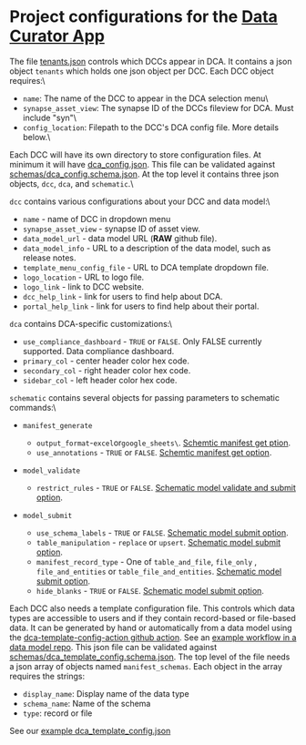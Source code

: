 # Project configurations for the [Data Curator App](github.com/sage-Bionetworks/data_curator)

The file [tenants.json](tenants.json) controls which DCCs appear in DCA. It contains a json object `tenants` which holds one json object per DCC. Each DCC object requires:\

-   `name`: The name of the DCC to appear in the DCA selection menu\
-   `synapse_asset_view`: The synapse ID of the DCCs fileview for DCA. Must include "syn"\
-   `config_location`: Filepath to the DCC's DCA config file. More details below.\

Each DCC will have its own directory to store configuration files. At minimum it will have [dca_config.json](demo/dca_config.json). This file can be validated against [schemas/dca_config.schema.json](schemas/dca_config.schema.json). At the top level it contains three json objects, `dcc`, `dca`, and `schematic`.\

`dcc` contains various configurations about your DCC and data model:\

-   `name` - name of DCC in dropdown menu
-   `synapse_asset_view` - synapse ID of asset view.
-   `data_model_url` - data model URL (**RAW** github file).
-   `data_model_info` - URL to a description of the data model, such as release notes. 
-   `template_menu_config_file` - URL to DCA template dropdown file.
-   `logo_location` - URL to logo file. 
-   `logo_link` - link to DCC website. 
-   `dcc_help_link` - link for users to find help about DCA. 
-   `portal_help_link` - link for users to find help about their portal. 

`dca` contains DCA-specific customizations:\

-   `use_compliance_dashboard` - `TRUE` or `FALSE`. Only FALSE currently supported. Data compliance dashboard.
-   `primary_col` - center header color hex code. 
-   `secondary_col` - right header color hex code. 
-   `sidebar_col` - left header color hex code. 

`schematic` contains several objects for passing parameters to schematic commands:\

-   `manifest_generate`

    -   `output_format`-`excel`or`google_sheets\`. [Schemtic manifest get ption](https://sage-schematic.readthedocs.io/en/develop/cli_reference.html#schematic-manifest-get).
    -   `use_annotations` - `TRUE` or `FALSE`. [Schemtic manifest get option](https://sage-schematic.readthedocs.io/en/develop/cli_reference.html#schematic-manifest-get).

-   `model_validate`

    -   `restrict_rules` - `TRUE` or `FALSE`. [Schematic model validate and submit option](https://sage-schematic.readthedocs.io/en/develop/cli_reference.html#schematic-model-validate).

-   `model_submit`

    -   `use_schema_labels` - `TRUE` or `FALSE`. [Schematic model submit option](https://sage-schematic.readthedocs.io/en/develop/cli_reference.html#schematic-model-submit).
    -   `table_manipulation` - `replace` or `upsert`. [Schematic model submit option](https://sage-schematic.readthedocs.io/en/develop/cli_reference.html#schematic-model-submit).
    -   `manifest_record_type` - One of `table_and_file`, `file_only` , `file_and_entities` or `table_file_and_entities`. [Schematic model submit option](https://sage-schematic.readthedocs.io/en/develop/cli_reference.html#schematic-model-submit).
    -   `hide_blanks` - `TRUE` or `FALSE`. [Schematic model submit option](https://sage-schematic.readthedocs.io/en/develop/cli_reference.html#schematic-model-submit).

Each DCC also needs a template configuration file. This controls which data types are accessible to users and if they contain record-based or file-based data. It can be generated by hand or automatically from a data model using the [dca-template-config-action github action](https://github.com/Sage-Bionetworks/dca-template-config-action). See an [example workflow in a data model repo](https://github.com/Sage-Bionetworks/data-models/blob/main/.github/workflows/create-template-config.yml). This json file can be validated against [schemas/dca_template_config.schema.json](schemas/dca_template_config.schema.json). The top level of the file needs a json array of objects named `manifest_schemas`. Each object in the array requires the strings:

-   `display_name`: Display name of the data type
-   `schema_name`: Name of the schema
-   `type`: record or file

See our [example dca_template_config.json](https://github.com/Sage-Bionetworks/data-models/blob/main/dca-template-config.json)
